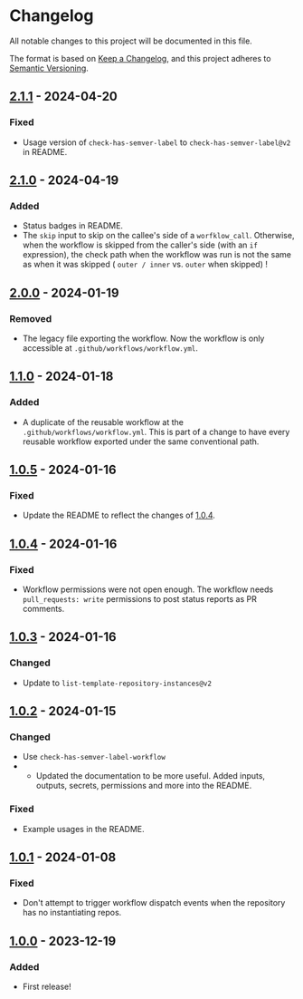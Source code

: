 # Changelog

All notable changes to this project will be documented in this file.

The format is based on [Keep a Changelog](https://keepachangelog.com/en/1.1.0/),
and this project adheres to [Semantic Versioning](https://semver.org/spec/v2.0.0.html).

## [2.1.1] - 2024-04-20

### Fixed

- Usage version of `check-has-semver-label`  to `check-has-semver-label@v2` in README.

## [2.1.0] - 2024-04-19

### Added

- Status badges in README.
- The `skip` input to skip on the callee's side of a `worfklow_call`. Otherwise, when the workflow is skipped from
  the caller's side (with an `if` expression), the check path when the workflow was run is not the same as when
  it was skipped ( `outer / inner` vs. `outer` when skipped) !

## [2.0.0] - 2024-01-19

### Removed

- The legacy file exporting the workflow. Now the workflow is only accessible at `.github/workflows/workflow.yml`.

## [1.1.0] - 2024-01-18

### Added

- A duplicate of the reusable workflow at the `.github/workflows/workflow.yml`. This is part of a change to have
every reusable workflow exported under the same conventional path.

## [1.0.5] - 2024-01-16

### Fixed

- Update the README to reflect the changes of [1.0.4].

## [1.0.4] - 2024-01-16

### Fixed

- Workflow permissions were not open enough. The workflow needs `pull_requests: write` permissions to
post status reports as PR comments.

## [1.0.3] - 2024-01-16

### Changed

- Update to `list-template-repository-instances@v2`

## [1.0.2] - 2024-01-15

### Changed

- Use `check-has-semver-label-workflow`
- - Updated the documentation to be more useful. Added inputs, outputs, secrets, permissions and more into the README.

### Fixed

- Example usages in the README.


## [1.0.1] - 2024-01-08

### Fixed

- Don't attempt to trigger workflow dispatch events when the repository has no instantiating repos.

## [1.0.0] - 2023-12-19

### Added

- First release!

[2.1.1]: https://github.com/infra-blocks/trigger-update-from-template-workflow/compare/v2.1.0...v2.1.1
[2.1.0]: https://github.com/infra-blocks/trigger-update-from-template-workflow/compare/v2.0.0...v2.1.0
[2.0.0]: https://github.com/infra-blocks/trigger-update-from-template-workflow/compare/v1.1.0...v2.0.0
[1.1.0]: https://github.com/infra-blocks/trigger-update-from-template-workflow/compare/v1.0.5...v1.1.0
[1.0.5]: https://github.com/infra-blocks/trigger-update-from-template-workflow/compare/v1.0.4...v1.0.5
[1.0.4]: https://github.com/infra-blocks/trigger-update-from-template-workflow/compare/v1.0.3...v1.0.4
[1.0.3]: https://github.com/infra-blocks/trigger-update-from-template-workflow/compare/v1.0.2...v1.0.3
[1.0.2]: https://github.com/infra-blocks/trigger-update-from-template-workflow/compare/v1.0.1...v1.0.2
[1.0.1]: https://github.com/infra-blocks/trigger-update-from-template-workflow/compare/v1.0.0...v1.0.1
[1.0.0]: https://github.com/infra-blocks/trigger-update-from-template-workflow/releases/tag/v1.0.0
